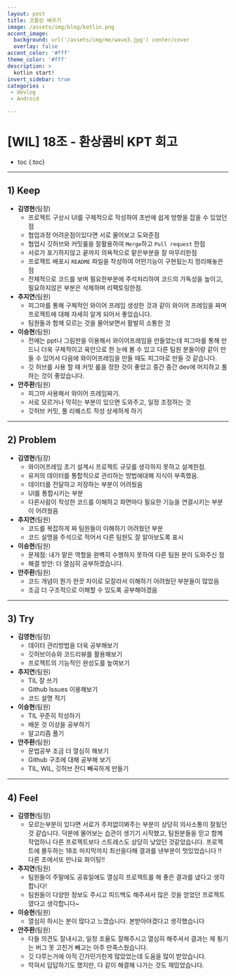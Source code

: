 ```yaml
---
layout: post
title: 코틀린 배우기
image: /assets/img/blog/kotlin.png
accent_image: 
  background: url('/assets/img/me/wave3.jpg') center/cover
  overlay: false
accent_color: '#fff'
theme_color: '#fff'
description: >
  kotlin start!
invert_sidebar: true
categories :
 - devlog	
 - Android

---
```


# [WIL] 18조 - 환상콤비 KPT 회고

* toc
{:toc}
---

## **1) Keep**

- **김영현**(팀장)
  - 프로젝트 구상시 UI를 구체적으로 작성하여 초반에 쉽게 방향을 잡을 수 있었던점
  - 협업과정 어려운점이있다면 서로 물어보고 도와준점
  - 협업시 깃허브와 커밋룰을 잘활용하여 `Merge`하고 `Pull request` 한점
  - 서로가 포기하지않고 끝까지 의욕적으로 맡은부분을 잘 마무리한점
  - 프로젝트 배포시 `README` 파일을 작성하여 어떤기능이 구현됬는지 정리해놓은점
  - 전체적으로 코드를 보며 필요한부분에 주석처리하여 코드의 가독성을 높이고, 필요하지않은 부분은 삭제하며 리팩토링한점.
- **추지연**(팀원)
  - 피그마를 통해 구체적인 와이어 프레임 생성한 것과 같이 와이어 프레임을 짜며 프로젝트에 대해 자세히 알게 되어서 좋았습니다.
  - 팀원들과 함께 모르는 것을 물어보면서 활발히 소통한 것
- **이승현**(팀원)
  - 전에는 ppt나 그림판을 이용해서 와이어프레임을 만들었는데 피그마를 통해 만드니 더욱 구체적이고 육안으로 한 눈에 볼 수 있고 다른 팀원 분들이랑 같이 만들 수 있어서 다음에 와이어프레임을 만들 때도 피그마로 만들 것 같습니다.
  - 깃 허브를 사용 할 때 커밋 룰을 정한 것이 좋았고 중간 중간 dev에 머지하고 풀 하는 것이 좋았습니다.
- **안주환**(팀원)
  - 피그마 사용해서 와이어 프레임짜기.
  - 서로 모르거나 막히는 부분이 있으면 도와주고, 일정 조정하는 것
  - 깃허브 커밋, 풀 리퀘스트 작성 상세하게 하기

------

## **2) Problem**

- **김영현**(팀장)
  - 와이어프레임 초기 설계시 프로젝트 규모를 생각하지 못하고 설계한점.
  - 유저의 데이터를 통합적으로 관리하는 방법에대해 지식이 부족했음.
  - 데이터를 전달하고 저장하는 부분이 어려웠음
  - UI를 통합시키는 부분
  - 다른사람이 작성한 코드를 이해하고 화면마다 필요한 기능을 연결시키는 부분이 어려웠음
- **추지연**(팀원)
  - 코드를 복잡하게 짜 팀원들이 이해하기 어려웠던 부분
  - 코드 설명을 주석으로 적어서 다른 팀원도 잘 알아보도록 표시
- **이승현**(팀원)
  - 문제점: 내가 맡은 역할을 완벽히 수행하지 못하여 다른 팀원 분이 도와주신 점
  - 해결 방안: 더 열심히 공부하겠습니다.
- **안주환**(팀원)
  - 코드 개념이 뭔가 한끗 차이로 모잘라서 이해하기 어려웠던 부분들이 많았음
  - 조금 더 구조적으로 이해할 수 있도록 공부해야겠음

------

## **3) Try**

- **김영현**(팀장)
  - 데이터 관리방법을 더욱 공부해보기
  - 깃허브이슈와 코드리뷰를 활용해보기
  - 프로젝트의 기능적인 완성도를 높여보기
- **추지연**(팀원)
  - TIL 잘 쓰기
  - Github Issues 이용해보기
  - 코드 설명 적기
- **이승현**(팀원)
  - TIL 꾸준히 작성하기
  - 배운 것 이상을 공부하기
  - 알고리즘 풀기
- **안주환**(팀원)
  - 문법공부 조금 더 열심히 해보기
  - Github 구조에 대해 공부해 보기
  - TIL, WIL, 깃허브 잔디 빼곡하게 만들기

------

## **4) Feel**

- **김영현**(팀장)
  - 모르는부분이 있다면 서로가 주저없이봐주는 부분이 상당히 의사소통이 잘됬던 것 같습니다. 덕분에 물어보는 습관이 생기기 시작했고, 팀원분들을 믿고 함께 작업하니 다른 프로젝트보다 스트레스도 상당히 낮았던 것같았습니다. 프로젝트에 몰두하는 18조 마지막까지 최선을다해 결과를 낸부분이 멋있었습니다 !! 다른 조에서또 만나요 화이팅!!
- **추지연**(팀원)
  - 팀원들이 주말에도 공휴일에도 열심히 프로젝트를 해 좋은 결과를 냈다고 생각합니다!
  - 팀원들이 다양한 정보도 주시고 피드백도 해주셔서 많은 것을 얻었던 프로젝트였다고 생각합니다~
- **이승현**(팀원)
  - 열심히 하시는 분이 많다고 느꼈습니다. 본받아야겠다고 생각했습니다
- **안주환**(팀원)
  - 다들 의견도 잘내시고, 일정 조율도 잘해주시고 열심히 해주셔서 결과는 제 튕기는 버그 못 고친거 빼고는 아주 만족스웠습니다.
  - 깃 다루는거에 아직 긴가민가한게 많았었는데 도움을 많이 받았습니다.
  - 막혀서 답답하기도 했지만, 다 같이 해결해 나가는 것도 재밌었습니다.
